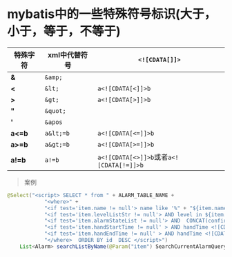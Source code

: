# mybatis中的一些特殊符号标识(大于，小于，等于，不等于)

| 特殊字符 | xml中代替符号 | `<![CDATA[]]>`                           |
| -------- | ------------- | ---------------------------------------- |
| **&**    | `&amp;`       |                                          |
| **<**    | `&lt;`        | `a<![CDATA[<]]>b`                        |
| **>**    | `&gt;`        | `a<![CDATA[>]]>b`                        |
| **"**    | `&quot;`      |                                          |
| **'**    | `&apos`       |                                          |
| **a<=b** | `a&lt;=b`     | `a<![CDATA[<=]]>b`                       |
| **a>=b** | `a&gt;=b`     | `a<![CDATA[>=]]>b`                       |
| **a!=b** | `a!=b`        | `a<![CDATA[<>]]>b`或者`a<![CDATA[!=]]>b` |

> 案例

```java
@Select("<script> SELECT * from " + ALARM_TABLE_NAME +
            "<where>" +
            "<if test='item.name != null'> name like '%" + "${item.name}" + "%'</if>" +
            "<if test='item.levelListStr != null'> AND level in ${item.levelListStr} </if>" +
            "<if test='item.alarmStateList != null'> AND  CONCAT(confirmState,handState) in  ${item.alarmStateListStr} </if>" +
            "<if test='item.handStartTime != null' > AND handTime <![CDATA[>=]]> #{item.handStartTime}</if>" +
            "<if test='item.handEndTime != null' > AND handTime <![CDATA[<=]]> #{item.handEndTime}</if>" +
            "</where>  ORDER BY id  DESC </script>")
    List<Alarm> searchListByName(@Param("item") SearchCurrentAlarmQuery searchQuery);

```